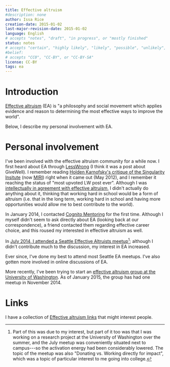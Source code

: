 ```yaml
---
title: Effective altruism
#description: none
author: Issa Rice
creation-date: 2015-01-02
last-major-revision-date: 2015-01-02
language: English
# accepts "notes", "draft", "in progress", or "mostly finished"
status: notes
# accepts "certain", "highly likely", "likely", "possible", "unlikely", "highly unlikely", "remote", "impossible", "log", "emotional", or "fiction"
#belief: 
# accepts "CC0", "CC-BY", or "CC-BY-SA"
license: CC-BY
tags: ea
---
```


# Introduction

[Effective altruism](https://en.wikipedia.org/wiki/Effective_altruism) (EA) is "a philosophy and social movement which applies evidence and reason to determining the most effective ways to improve the world".

Below, I describe my personal involvement with EA.

# Personal involvement

I've been involved with the effective altruism community for a while now.
I first heard about EA through [LessWrong]() (I think it was a post about GiveWell).
I remember reading [Holden Karnofsky's critique of the Singularity Insitute](http://lesswrong.com/lw/cbs/thoughts_on_the_singularity_institute_si/) (now [MIRI](http://intelligence.org)) right when it came out (May 2012), and I remember it reaching the status of "most upvoted LW post ever".
Although I was [intellectually in agreement with effective altruism](https://www.quora.com/As-someone-who-is-intellectually-in-agreement-with-effective-altruism-but-hasnt-started-earning-money-of-my-own-how-can-I-best-contribute-to-the-Effective-Altruism-Forum), I didn't actually do anything about it, thinking that working hard in school would be a form of altruism (i.e. that in the long term, working hard in school and having more opportunities would allow me to best contribute to the world).

In January 2014, I contacted [Cognito Mentoring]() for the first time.
Although I myself didn't seem to ask directly about EA (looking back at our correspondence), a friend contacted them regarding effective career choice, and this roused my interested in effective altruism as well.

In [July 2014, I attended a Seattle Effective Altruists meetup](https://www.facebook.com/events/266352430227314/)[^why]; although I didn't contribute much to the discussion, my interest in EA increased.

[^why]: Part of this was due to my interest, but part of it too was that I was working on a research project at the University of Washington over the summer, and the July meetup was conveniently situated next to campus---so the activation energy had been considerably lowered.
The topic of the meetup was also "Donating vs. Working directly for impact", which was a topic of particular interest to me going into college.

Ever since, I've done my best to attend most Seattle EA meetups.
I've also gotten more involved in online discussions of EA.

More recently, I've been trying to start an [effective altruism group at the University of Washington](https://www.facebook.com/groups/EffectiveAltruismUW).
As of January 2015, the group has had one meetup in November 2014.

# Links

I have a collection of [Effective altruism links]() that might interest people.
